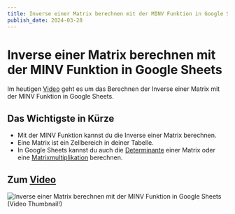 ```yaml
---
title: Inverse einer Matrix berechnen mit der MINV Funktion in Google Sheets
publish_date: 2024-03-28
---
```


# Inverse einer Matrix berechnen mit der MINV Funktion in Google Sheets

Im heutigen [Video](https://youtu.be/oQG7V1oe7S8) geht es um das Berechnen der Inverse einer Matrix mit der MINV Funktion in Google Sheets. 

## Das Wichtigste in Kürze

- Mit der MINV Funktion kannst du die Inverse einer Matrix berechnen.
- Eine Matrix ist ein Zellbereich in deiner Tabelle.
- In Google Sheets kannst du auch die [Determinante](https://youtu.be/QfHH3ou9YSk) einer Matrix oder eine [Matrixmultiplikation](https://youtu.be/PrYaIMrU1p4) berechnen.

## Zum [Video](https://youtu.be/oQG7V1oe7S8)

![Inverse einer Matrix berechnen mit der MINV Funktion in Google Sheets (Video Thumbnail!)](../../thumbnails/Fertig567.jpg "Inverse einer Matrix berechnen mit der MINV Funktion in Google Sheets (Video Thumbnail!)")